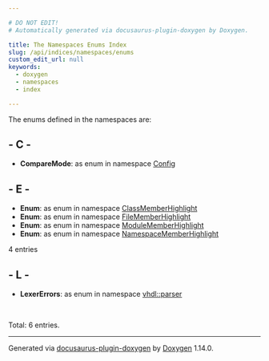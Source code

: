 ```yaml
---

# DO NOT EDIT!
# Automatically generated via docusaurus-plugin-doxygen by Doxygen.

title: The Namespaces Enums Index
slug: /api/indices/namespaces/enums
custom_edit_url: null
keywords:
  - doxygen
  - namespaces
  - index

---
```


<div class="doxyPage">

<p>The enums defined in the namespaces are:</p>

## - C -

<ul>
<li><b>CompareMode</b>: as enum in namespace <a href="/web-doxygen/docs/api/namespaces/config/#a098ed7e63f2ba437f0e540316e6cd940">Config</a></li>
</ul>

## - E -

<ul>
<li><b>Enum</b>: as enum in namespace <a href="/web-doxygen/docs/api/namespaces/classmemberhighlight/#a6048197e058a0592b709901a26fd5beb">ClassMemberHighlight</a></li>
<li><b>Enum</b>: as enum in namespace <a href="/web-doxygen/docs/api/namespaces/filememberhighlight/#a399c1e21b2b7261ec5f1a5d7ec196550">FileMemberHighlight</a></li>
<li><b>Enum</b>: as enum in namespace <a href="/web-doxygen/docs/api/namespaces/modulememberhighlight/#ad9dbe63064ec2d350612e68216a18d12">ModuleMemberHighlight</a></li>
<li><b>Enum</b>: as enum in namespace <a href="/web-doxygen/docs/api/namespaces/namespacememberhighlight/#a021f146e1894f62e142ba38537ccfb7c">NamespaceMemberHighlight</a></li>
</ul>
<p>4 entries</p>

## - L -

<ul>
<li><b>LexerErrors</b>: as enum in namespace <a href="/web-doxygen/docs/api/namespaces/vhdl/parser/#aafe508f14061aff05b2fd72cbbf9c263">vhdl::parser</a></li>
</ul>
<br/>
<p>Total: 6 entries.</p>

<hr/>

<p class="doxyGeneratedBy">Generated via <a href="https://github.com/xpack/docusaurus-plugin-doxygen">docusaurus-plugin-doxygen</a> by <a href="https://www.doxygen.nl">Doxygen</a> 1.14.0.</p>

</div>

